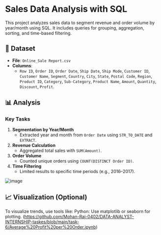 # Sales Data Analysis with SQL

This project analyzes sales data to segment revenue and order volume by year/month using SQL. It includes queries for grouping, aggregation, sorting, and time-based filtering.

## 📁 Dataset
- **File**: `Online_Sale Report.csv`
- **Columns**:
  - `Row ID`, `Order ID`, `Order Date`, `Ship Date`, `Ship Mode`, `Customer ID`, `Customer Name`, `Segment`, `Country`, `City`, `State`, `Postal Code`, `Region`, `Product ID`, `Category`, `Sub-Category`, `Product Name`, `Amount`, `Quantity`, `Discount`, `Profit`.

## 📊 Analysis
### Key Tasks
1. **Segmentation by Year/Month**  
   - Extracted year and month from `Order Date` using `STR_TO_DATE` and `EXTRACT`.
2. **Revenue Calculation**  
   - Aggregated total sales with `SUM(Amount)`.
3. **Order Volume**  
   - Counted unique orders using `COUNT(DISTINCT Order ID)`.
4. **Time Filtering**  
   - Limited results to specific time periods (e.g., 2016–2017).

![image](https://github.com/user-attachments/assets/d8fd6762-91d2-4f7f-b53a-2ebcdf8debe1)

## 📈 Visualization (Optional)
To visualize trends, use tools like:
Python: Use matplotlib or seaborn for plotting.
(https://github.com/Mohan-Raj-0402/DATA-ANALYST-INTERNSHIP-taskes/blob/main/task-6/Average%20Profit%20per%20Order.ipynb)
